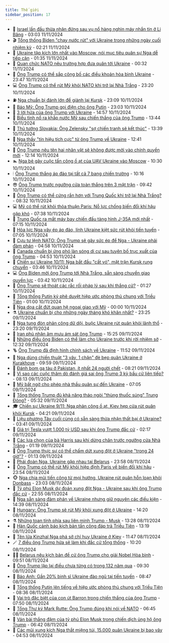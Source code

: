 ```yaml
---
title: Thế giới
sidebar_position: 17
---
```


<!-- dantri-the-gioi:START -->
- 🌋 [Israel lần đầu thừa nhận đứng sau vụ nổ hàng nghìn máy nhắn tin ở Li Băng](https://dantri.com.vn/the-gioi/israel-lan-dau-thua-nhan-dung-sau-vu-no-hang-nghin-may-nhan-tin-o-li-bang-20241111085822505.htm) - 03:03 11/11/2024
- 🎬 [Tổng thống Biden &quot;chạy nước rút&quot; với Ukraine trong những ngày cuối nhiệm kỳ](https://dantri.com.vn/the-gioi/tong-thong-biden-chay-nuoc-rut-voi-ukraine-trong-nhung-ngay-cuoi-nhiem-ky-20241111075715636.htm) - 02:21 11/11/2024
- 🧰 [Ukraine tập kích lớn nhất vào Moscow, nói mục tiêu quân sự Nga dễ tiếp cận](https://dantri.com.vn/the-gioi/ukraine-tap-kich-lon-nhat-vao-moscow-noi-muc-tieu-quan-su-nga-de-tiep-can-20241111082256003.htm) - 01:35 11/11/2024
- 🌋 [Quan chức NATO nêu trường hợp đưa quân tới Ukraine](https://dantri.com.vn/the-gioi/quan-chuc-nato-neu-truong-hop-dua-quan-toi-ukraine-20241111065653328.htm) - 00:32 11/11/2024
- 🗽 [Ông Trump có thể sắp công bố các điều khoản hòa bình Ukraine](https://dantri.com.vn/the-gioi/ong-trump-co-the-sap-cong-bo-cac-dieu-khoan-hoa-binh-ukraine-20241111063700992.htm) - 23:47 10/11/2024
- 💻 [Ông Trump có thể rút Mỹ khỏi NATO khi trở lại Nhà Trắng](https://dantri.com.vn/the-gioi/ong-trump-co-the-rut-my-khoi-nato-khi-tro-lai-nha-trang-20241111061440113.htm) - 23:20 10/11/2024
- ⛽️ [Nga chuẩn bị đánh lớn để giành lại Kursk](https://dantri.com.vn/the-gioi/nga-chuan-bi-danh-lon-de-gianh-lai-kursk-20241111055556282.htm) - 23:09 10/11/2024
- 🤩 [Báo Mỹ: Ông Trump gọi điện cho ông Putin](https://dantri.com.vn/the-gioi/bao-my-ong-trump-goi-dien-cho-ong-putin-20241111050658770.htm) - 23:03 10/11/2024
- 🧐 [3 lời hứa của ông Trump với Ukraine](https://dantri.com.vn/the-gioi/3-loi-hua-cua-ong-trump-voi-ukraine-20241110214949457.htm) - 14:57 10/11/2024
- 🎊 [Biểu tình nổ ra khắp nước Mỹ sau chiến thắng của ông Trump](https://dantri.com.vn/the-gioi/bieu-tinh-no-ra-khap-nuoc-my-sau-chien-thang-cua-ong-trump-20241110195443470.htm) - 13:44 10/11/2024
- 📝 [Thủ tướng Slovakia: Ông Zelensky &quot;sợ chiến tranh sẽ kết thúc&quot;](https://dantri.com.vn/the-gioi/thu-tuong-slovakia-ong-zelensky-so-chien-tranh-se-ket-thuc-20241110202159838.htm) - 13:39 10/11/2024
- 🤡 [Nga thấy &quot;tín hiệu tích cực&quot; từ ông Trump về Ukraine](https://dantri.com.vn/the-gioi/nga-thay-tin-hieu-tich-cuc-tu-ong-trump-ve-ukraine-20241110191444005.htm) - 12:41 10/11/2024
- 🥷 [Ông Trump nêu tên hai nhân vật sẽ không được mời vào chính quyền mới](https://dantri.com.vn/the-gioi/ong-trump-neu-ten-hai-nhan-vat-se-khong-duoc-moi-vao-chinh-quyen-moi-20241110190214426.htm) - 12:14 10/11/2024
- 🏊 [Nga bẻ gãy cuộc tấn công ồ ạt của UAV Ukraine vào Moscow](https://dantri.com.vn/the-gioi/nga-be-gay-cuoc-tan-cong-o-at-cua-uav-ukraine-vao-moscow-20241110171911398.htm) - 10:30 10/11/2024
- 🕯 [Ông Trump thắng áp đảo tại tất cả 7 bang chiến trường](https://dantri.com.vn/the-gioi/ong-trump-thang-ap-dao-tai-tat-ca-7-bang-chien-truong-20241110170034555.htm) - 10:16 10/11/2024
- 😎 [Ông Trump trước ngưỡng cửa toàn thắng trên 3 mặt trận](https://dantri.com.vn/the-gioi/ong-trump-truoc-nguong-cua-toan-thang-tren-3-mat-tran-20241110152100478.htm) - 09:42 10/11/2024
- 🌈 [Ông Trump có thể cứng rắn hơn với Trung Quốc khi trở lại Nhà Trắng?](https://dantri.com.vn/the-gioi/ong-trump-co-the-cung-ran-hon-voi-trung-quoc-khi-tro-lai-nha-trang-20241110145656824.htm) - 08:32 10/11/2024
- 💻 [Mỹ có thể rút khỏi thỏa thuận Paris: Nỗ lực chống biến đổi khí hậu gặp khó](https://dantri.com.vn/the-gioi/my-co-the-rut-khoi-thoa-thuan-paris-no-luc-chong-bien-doi-khi-hau-gap-kho-20241110143839456.htm) - 07:38 10/11/2024
- 🤖 [Trung Quốc ra mắt máy bay chiến đấu tàng hình J-35A mới nhất](https://dantri.com.vn/the-gioi/trung-quoc-ra-mat-may-bay-chien-dau-tang-hinh-j-35a-moi-nhat-20241110141530631.htm) - 07:15 10/11/2024
- 🦏 [Hỏa lực Nga vây ép áp đảo, lính Ukraine kiệt sức rút khỏi tiền tuyến](https://dantri.com.vn/the-gioi/hoa-luc-nga-vay-ep-ap-dao-linh-ukraine-kiet-suc-rut-khoi-tien-tuyen-20241110133125808.htm) - 07:05 10/11/2024
- 🌁 [Cựu tư lệnh NATO: Ông Trump sẽ gây sức ép để Nga - Ukraine phải đàm phán](https://dantri.com.vn/the-gioi/cuu-tu-lenh-nato-ong-trump-se-gay-suc-ep-de-nga-ukraine-phai-dam-phan-20241110081106806.htm) - 04:58 10/11/2024
- 🐘 [Canada chuẩn bị ứng phó làn sóng di cư sau tuyên bố trục xuất của ông Trump](https://dantri.com.vn/the-gioi/canada-chuan-bi-ung-pho-lan-song-di-cu-sau-tuyen-bo-truc-xuat-cua-ong-trump-20241110115354346.htm) - 04:53 10/11/2024
- 🥷 [Chiến sự Ukraine 10/11: Nga bắt đầu &quot;cất vó&quot;, mặt trận Kursk rung chuyển](https://dantri.com.vn/the-gioi/chien-su-ukraine-1011-nga-bat-dau-cat-vo-mat-tran-kursk-rung-chuyen-20241110103553999.htm) - 03:46 10/11/2024
- 💻 [Ông Biden mời ông Trump tới Nhà Trắng, sẵn sàng chuyển giao quyền lực](https://dantri.com.vn/the-gioi/ong-biden-moi-ong-trump-toi-nha-trang-san-sang-chuyen-giao-quyen-luc-20241110085924662.htm) - 03:42 10/11/2024
- 🎡 [Ông Trump sẽ thoát các rắc rối pháp lý sau khi thắng cử?](https://dantri.com.vn/the-gioi/ong-trump-se-thoat-cac-rac-roi-phap-ly-sau-khi-thang-cu-20241108150750298.htm) - 01:27 10/11/2024
- 🧰 [Tổng thống Putin ký phê duyệt hiệp ước phòng thủ chung với Triều Tiên](https://dantri.com.vn/the-gioi/tong-thong-putin-ky-phe-duyet-hiep-uoc-phong-thu-chung-voi-trieu-tien-20241110073413461.htm) - 01:00 10/11/2024
- 🥸 [Nga dọa cắt đứt quan hệ ngoại giao với Mỹ](https://dantri.com.vn/the-gioi/nga-doa-cat-dut-quan-he-ngoai-giao-voi-my-20241110063456855.htm) - 00:00 10/11/2024
- ⚗️ [Ukraine chuẩn bị cho những ngày tháng khó khăn nhất?](https://dantri.com.vn/the-gioi/ukraine-chuan-bi-cho-nhung-ngay-thang-kho-khan-nhat-20241104155403643.htm) - 23:25 09/11/2024
- 🌮 [Nga tung đòn phản công dữ dội, buộc Ukraine rút quân khỏi lãnh thổ](https://dantri.com.vn/the-gioi/nga-tung-don-phan-cong-du-doi-buoc-ukraine-rut-quan-khoi-lanh-tho-20241110060352022.htm) - 23:20 09/11/2024
- 🎃 [Iran phủ nhận âm mưu ám sát ông Trump](https://dantri.com.vn/the-gioi/iran-phu-nhan-am-muu-am-sat-ong-trump-20241109222354517.htm) - 15:25 09/11/2024
- 💫 [Những điều ông Biden có thể làm cho Ukraine trước khi rời nhiệm sở](https://dantri.com.vn/the-gioi/nhung-dieu-ong-biden-co-the-lam-cho-ukraine-truoc-khi-roi-nhiem-so-20241109190522806.htm) - 12:32 09/11/2024
- 🪜 [Ông Trump đã định hình chính sách về Ukraine](https://dantri.com.vn/the-gioi/ong-trump-da-dinh-hinh-chinh-sach-ve-ukraine-20241109184609505.htm) - 11:52 09/11/2024
- 🌋 [Nga dùng chiến thuật &quot;3 vây, 1 chặn&quot; đè bẹp quân Ukraine ở Kurakhove](https://dantri.com.vn/the-gioi/nga-dung-chien-thuat-3-vay-1-chan-de-bep-quan-ukraine-o-kurakhove-20241109121120238.htm) - 09:59 09/11/2024
- 🦏 [Đánh bom ga tàu ở Pakistan, ít nhất 24 người chết](https://dantri.com.vn/the-gioi/danh-bom-ga-tau-o-pakistan-it-nhat-24-nguoi-chet-20241109152039605.htm) - 08:21 09/11/2024
- 👀 [Vì sao các cuộc thăm dò đánh giá sai ông Trump 3 kỳ bầu cử liên tiếp?](https://dantri.com.vn/the-gioi/vi-sao-cac-cuoc-tham-do-danh-gia-sai-ong-trump-3-ky-bau-cu-lien-tiep-20241109150500706.htm) - 08:13 09/11/2024
- 🧰 [Mỹ bất ngờ cho phép nhà thầu quân sự đến Ukraine](https://dantri.com.vn/the-gioi/my-bat-ngo-cho-phep-nha-thau-quan-su-den-ukraine-20241109134829514.htm) - 07:05 09/11/2024
- 🚀 [Tổng thống Trump đủ khả năng tháo ngòi &quot;thùng thuốc súng&quot; Trung Đông?](https://dantri.com.vn/the-gioi/tong-thong-trump-du-kha-nang-thao-ngoi-thung-thuoc-sung-trung-dong-20241109121210753.htm) - 05:32 09/11/2024
- 🎓 [Chiến sự Ukraine 9/11: Nga phản công ồ ạt, Kiev hẹp cửa rút quân khỏi Kursk](https://dantri.com.vn/the-gioi/chien-su-ukraine-911-nga-phan-cong-o-at-kiev-hep-cua-rut-quan-khoi-kursk-20241109111140580.htm) - 04:21 09/11/2024
- 🥸 [Liệu phương Tây cuối cùng có sẵn sàng thừa nhận thất bại ở Ukraine?](https://dantri.com.vn/the-gioi/lieu-phuong-tay-cuoi-cung-co-san-sang-thua-nhan-that-bai-o-ukraine-20241105152638643.htm) - 03:41 09/11/2024
- 🦅 [Giá trị Tesla vượt 1.000 tỷ USD sau khi ông Trump đắc cử](https://dantri.com.vn/the-gioi/gia-tri-tesla-vuot-1000-ty-usd-sau-khi-ong-trump-dac-cu-20241109091155589.htm) - 02:17 09/11/2024
- 🤭 [Các lựa chọn của bà Harris sau khi dừng chân trước ngưỡng cửa Nhà Trắng](https://dantri.com.vn/the-gioi/cac-lua-chon-cua-ba-harris-sau-khi-dung-chan-truoc-nguong-cua-nha-trang-20241109080914251.htm) - 01:19 09/11/2024
- 🤖 [Ông Trump thực sự có thể chấm dứt xung đột ở Ukraine &quot;trong 24 giờ&quot;?](https://dantri.com.vn/the-gioi/ong-trump-thuc-su-co-the-cham-dut-xung-dot-o-ukraine-trong-24-gio-20241108161555418.htm) - 01:13 09/11/2024
- 🐲 [Phái đoàn Nga, Ukraine gặp nhau tại Belarus](https://dantri.com.vn/the-gioi/phai-doan-nga-ukraine-gap-nhau-tai-belarus-20241109065252232.htm) - 23:58 08/11/2024
- 🫣 [Ông Trump có thể rút Mỹ khỏi hiệp định Paris về biến đổi khí hậu](https://dantri.com.vn/the-gioi/ong-trump-co-the-rut-my-khoi-hiep-dinh-paris-ve-bien-doi-khi-hau-20241109064737727.htm) - 23:54 08/11/2024
- 🐵 [Nga chia mũi tiến công từ mọi hướng, Ukraine rút quân hỗn loạn khỏi Donbass](https://dantri.com.vn/the-gioi/nga-chia-mui-tien-cong-tu-moi-huong-ukraine-rut-quan-hon-loan-khoi-donbass-20241109055840197.htm) - 23:03 08/11/2024
- 🫶 [Tỷ phú Elon Musk dự đoán xung đột Nga - Ukraine sau khi ông Trump đắc cử](https://dantri.com.vn/the-gioi/ty-phu-elon-musk-du-doan-xung-dot-nga-ukraine-sau-khi-ong-trump-dac-cu-20241109054942256.htm) - 22:55 08/11/2024
- 💃 [Nga sẵn sàng đàm phán về Ukraine nhưng giữ nguyên các điều kiện](https://dantri.com.vn/the-gioi/nga-san-sang-dam-phan-ve-ukraine-nhung-giu-nguyen-cac-dieu-kien-20241108185246680.htm) - 14:39 08/11/2024
- 💫 [Hungary: Ông Trump sẽ rút Mỹ khỏi xung đột ở Ukraine](https://dantri.com.vn/the-gioi/hungary-ong-trump-se-rut-my-khoi-xung-dot-o-ukraine-20241108210928650.htm) - 14:20 08/11/2024
- ⚗️ [Những toan tính phía sau liên minh Trump - Musk](https://dantri.com.vn/the-gioi/nhung-toan-tinh-phia-sau-lien-minh-trump-musk-20241108201556859.htm) - 13:28 08/11/2024
- 🥷 [Hàn Quốc cảnh báo kịch bản tấn công đáp trả Triều Tiên](https://dantri.com.vn/the-gioi/han-quoc-canh-bao-kich-ban-tan-cong-dap-tra-trieu-tien-20241108200318412.htm) - 13:19 08/11/2024
- 🥸 [Tên lửa Kinzhal Nga phá sở chỉ huy Ukraine ở Kiev](https://dantri.com.vn/the-gioi/ten-lua-kinzhal-nga-pha-so-chi-huy-ukraine-o-kiev-20241108164722759.htm) - 11:47 08/11/2024
- 🪄 [7 điều ông Trump hứa sẽ làm khi đắc cử tổng thống](https://dantri.com.vn/the-gioi/7-dieu-ong-trump-hua-se-lam-khi-dac-cu-tong-thong-20241108170044924.htm) - 10:20 08/11/2024
- 🧑‍💻 [Belarus nêu kịch bản đề cử ông Trump cho giải Nobel Hòa bình](https://dantri.com.vn/the-gioi/belarus-neu-kich-ban-de-cu-ong-trump-cho-giai-nobel-hoa-binh-20241108164013495.htm) - 09:51 08/11/2024
- 🤭 [Ông Trump lặp lại điều chưa từng có trong 132 năm qua](https://dantri.com.vn/the-gioi/ong-trump-lap-lai-dieu-chua-tung-co-trong-132-nam-qua-20241108161550447.htm) - 09:30 08/11/2024
- 🗽 [Báo Anh: Gần 20% binh sĩ Ukraine đào ngũ tại tiền tuyến](https://dantri.com.vn/the-gioi/bao-anh-gan-20-binh-si-ukraine-dao-ngu-tai-tien-tuyen-20241108151749998.htm) - 08:47 08/11/2024
- 🤖 [Tổng thống Putin lên tiếng về hiệp ước phòng thủ chung với Triều Tiên](https://dantri.com.vn/the-gioi/tong-thong-putin-len-tieng-ve-hiep-uoc-phong-thu-chung-voi-trieu-tien-20241108073816961.htm) - 08:36 08/11/2024
- 🌈 [Vai trò đặc biệt của con út Barron trong chiến thắng của ông Trump](https://dantri.com.vn/the-gioi/vai-tro-dac-biet-cua-con-ut-barron-trong-chien-thang-cua-ong-trump-20241108144636423.htm) - 07:50 08/11/2024
- 🤩 [Tổng Thư ký Mark Rutte: Ông Trump đúng khi nói về NATO](https://dantri.com.vn/the-gioi/tong-thu-ky-mark-rutte-ong-trump-dung-khi-noi-ve-nato-20241108134250620.htm) - 06:45 08/11/2024
- 🤗 [Ván bài thắng đậm của tỷ phú Elon Musk trong chiến dịch ủng hộ ông Trump](https://dantri.com.vn/the-gioi/van-bai-thang-dam-cua-ty-phu-elon-musk-trong-chien-dich-ung-ho-ong-trump-20241108105818576.htm) - 06:42 08/11/2024
- 🙉 [Các mũi xung kích Nga thắt miệng túi, 15.000 quân Ukraine bị bao vây](https://dantri.com.vn/the-gioi/cac-mui-xung-kich-nga-that-mieng-tui-15000-quan-ukraine-bi-bao-vay-20241108111555186.htm) - 04:53 08/11/2024<!-- dantri-the-gioi:END -->
